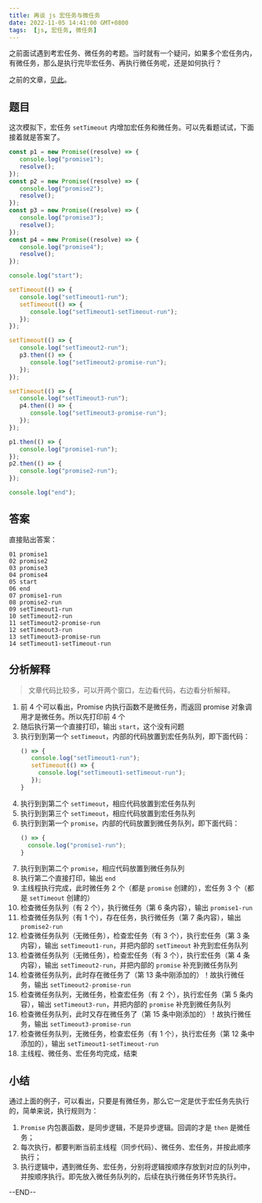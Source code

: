 ```yaml
---
title: 再谈 js 宏任务与微任务
date: 2022-11-05 14:41:00 GMT+0800
tags:  [js, 宏任务, 微任务]
---
```


之前面试遇到考宏任务、微任务的考题。当时就有一个疑问，如果多个宏任务内，有微任务，那么是执行完毕宏任务、再执行微任务呢，还是如何执行？

<!-- truncate -->

之前的文章，[见此](/blog/2021/07/25/interview-js3)。

## 题目

这次模拟下，宏任务 `setTimeout` 内增加宏任务和微任务。可以先看题试试，下面接着就是答案了。

```js
const p1 = new Promise((resolve) => {
   console.log("promise1");
   resolve();
});
const p2 = new Promise((resolve) => {
   console.log("promise2");
   resolve();
});
const p3 = new Promise((resolve) => {
   console.log("promise3");
   resolve();
});
const p4 = new Promise((resolve) => {
   console.log("promise4");
   resolve();
});

console.log("start");

setTimeout(() => {
   console.log("setTimeout1-run");
   setTimeout(() => {
      console.log("setTimeout1-setTimeout-run");
   });
});

setTimeout(() => {
   console.log("setTimeout2-run");
   p3.then(() => {
      console.log("setTimeout2-promise-run");
   });
});

setTimeout(() => {
   console.log("setTimeout3-run");
   p4.then(() => {
      console.log("setTimeout3-promise-run");
   });
});

p1.then(() => {
   console.log("promise1-run");
});
p2.then(() => {
   console.log("promise2-run");
});

console.log("end");
```

## 答案

直接贴出答案：

```
01 promise1 
02 promise2 
03 promise3 
04 promise4 
05 start 
06 end 
07 promise1-run 
08 promise2-run 
09 setTimeout1-run 
10 setTimeout2-run 
11 setTimeout2-promise-run 
12 setTimeout3-run 
13 setTimeout3-promise-run 
14 setTimeout1-setTimeout-run 
```

## 分析解释

> 文章代码比较多，可以开两个窗口，左边看代码，右边看分析解释。

1. 前 4 个可以看出，Promise 内执行函数不是微任务，而返回 promise 对象调用才是微任务。所以先打印前 4 个
2. 随后执行第一个直接打印，输出 `start`，这个没有问题
3. 执行到到第一个 `setTimeout`，内部的代码放置到宏任务队列，即下面代码：
   ```js
   () => {
      console.log("setTimeout1-run");
      setTimeout(() => {
        console.log("setTimeout1-setTimeout-run");
      });
   }
   ```
4. 执行到到第二个 `setTimeout`，相应代码放置到宏任务队列
5. 执行到到第三个 `setTimeout`，相应代码放置到宏任务队列
6. 执行到到第一个 `promise`，内部的代码放置到微任务队列，即下面代码：
   ```js
   () => {
     console.log("promise1-run");
   }
   ```
7. 执行到到第二个 `promise`，相应代码放置到微任务队列
8. 执行第二个直接打印，输出 `end`
9. 主线程执行完成，此时微任务 2 个（都是 `promise` 创建的），宏任务 3 个（都是 `setTimeout` 创建的）
10. 检查微任务队列（有 2 个），执行微任务（第 6 条内容），输出 `promise1-run`
11. 检查微任务队列（有 1 个），存在任务，执行微任务（第 7 条内容），输出 `promise2-run`
12. 检查微任务队列（无微任务），检查宏任务（有 3 个），执行宏任务（第 3 条内容），输出 `setTimeout1-run`，并把内部的 `setTimeout` 补充到宏任务队列
13. 检查微任务队列（无微任务），检查宏任务（有 3 个），执行宏任务（第 4 条内容），输出 `setTimeout2-run`，并把内部的 `promise` 补充到微任务队列
14. 检查微任务队列，此时存在微任务了（第 13 条中刚添加的）！故执行微任务，输出 `setTimeout2-promise-run`
15. 检查微任务队列，无微任务，检查宏任务（有 2 个），执行宏任务（第 5 条内容），输出 `setTimeout3-run`，并把内部的 `promise` 补充到微任务队列
16. 检查微任务队列，此时又存在微任务了（第 15 条中刚添加的）！故执行微任务，输出 `setTimeout3-promise-run`
17. 检查微任务队列，无微任务，检查宏任务（有 1 个），执行宏任务（第 12 条中添加的），输出 `setTimeout1-setTimeout-run`
18. 主线程、微任务、宏任务均完成，结束

## 小结

通过上面的例子，可以看出，只要是有微任务，那么它一定是优于宏任务先执行的，简单来说，执行规则为：

1. `Promise` 内包裹函数，是同步逻辑，不是异步逻辑。回调的才是 `then` 是微任务；
2. 每次执行，都要判断当前主线程（同步代码）、微任务、宏任务，并按此顺序执行；
3. 执行逻辑中，遇到微任务、宏任务，分别将逻辑按顺序存放到对应的队列中，并按顺序执行。即先放入微任务队列的，后续在执行微任务环节先执行。

--END--
